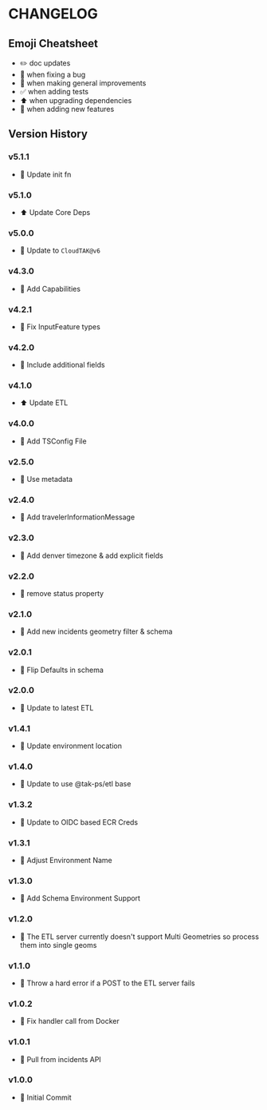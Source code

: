 # CHANGELOG

## Emoji Cheatsheet
- :pencil2: doc updates
- :bug: when fixing a bug
- :rocket: when making general improvements
- :white_check_mark: when adding tests
- :arrow_up: when upgrading dependencies
- :tada: when adding new features

## Version History

### v5.1.1

- :rocket: Update init fn

### v5.1.0

- :arrow_up: Update Core Deps

### v5.0.0

- :tada: Update to `CloudTAK@v6`

### v4.3.0

- :tada: Add Capabilities

### v4.2.1

- :bug: Fix InputFeature types

### v4.2.0

- :rocket: Include additional fields

### v4.1.0

- :arrow_up: Update ETL

### v4.0.0

- :bug: Add TSConfig File

### v2.5.0

- :rocket: Use metadata

### v2.4.0

- :rocket: Add travelerInformationMessage

### v2.3.0

- :rocket: Add denver timezone & add explicit fields

### v2.2.0

- :bug: remove status property

### v2.1.0

- :rocket: Add new incidents geometry filter & schema

### v2.0.1

- :bug: Flip Defaults in schema

### v2.0.0

- :rocket: Update to latest ETL

### v1.4.1

- :rocket: Update environment location

### v1.4.0

- :rocket: Update to use @tak-ps/etl base

### v1.3.2

- :rocket: Update to OIDC based ECR Creds

### v1.3.1

- :tada: Adjust Environment Name

### v1.3.0

- :tada: Add Schema Environment Support

### v1.2.0

- :tada: The ETL server currently doesn't support Multi Geometries so process them into single geoms

### v1.1.0

- :rocket: Throw a hard error if a POST to the ETL server fails

### v1.0.2

- :bug: Fix handler call from Docker

### v1.0.1

- :bug: Pull from incidents API

### v1.0.0

- :tada: Initial Commit
